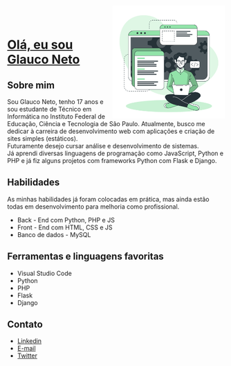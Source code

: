 <img src="images/developer-activity-bro.svg" width="260px" align="right" alt="Programador">
<!-- <a href="https://storyset.com/work">Ilustração por Freepik Storyset</a> -->

<br/>
<br/>

# <a href="https://www.linkedin.com/in/glauconeto"> Olá, eu sou Glauco Neto</a>
## Sobre mim
Sou Glauco Neto, tenho 17 anos e sou estudante de Técnico em Informática no Instituto Federal de Educação, Ciência e Tecnologia de São Paulo. Atualmente, busco me dedicar à carreira de desenvolvimento web com aplicações e criação de sites simples (estáticos). 
<br/> Futuramente desejo cursar análise e desenvolvimento de sistemas.
<br/> Já aprendi diversas linguagens de programação como JavaScript, Python e PHP e já fiz alguns projetos com frameworks Python com Flask e Django.


## Habilidades

As minhas habilidades já foram colocadas em prática, mas ainda estão todas em desenvolvimento para melhoria como profissional.

- Back - End com Python, PHP e JS 
- Front - End com HTML, CSS e JS 
- Banco de dados - MySQL


## Ferramentas e linguagens favoritas

- Visual Studio Code
- Python
- PHP
- Flask
- Django

##  Contato
- <a href="https://www.linkedin.com/in/glauconeto">Linkedin</a>
- <a href="mailto:neto.glauquinho@gmail.com">E-mail</a>
- <a href="https://twitter.com/glauconeto64">Twitter</a>
</div>

<!-- modelo inspirado na camilaf3rreira -->
